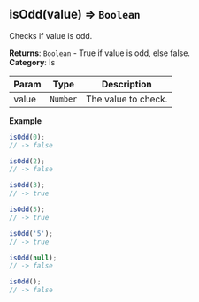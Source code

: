 <a name="isOdd"></a>

## isOdd(value) ⇒ <code>Boolean</code>
Checks if value is odd.

**Returns**: <code>Boolean</code> - True if value is odd, else false.  
**Category**: Is  

| Param | Type | Description |
| --- | --- | --- |
| value | <code>Number</code> | The value to check. |

**Example**  
```js
isOdd(0);
// -> false

isOdd(2);
// -> false

isOdd(3);
// -> true

isOdd(5);
// -> true

isOdd('5');
// -> true

isOdd(null);
// -> false

isOdd();
// -> false
```
